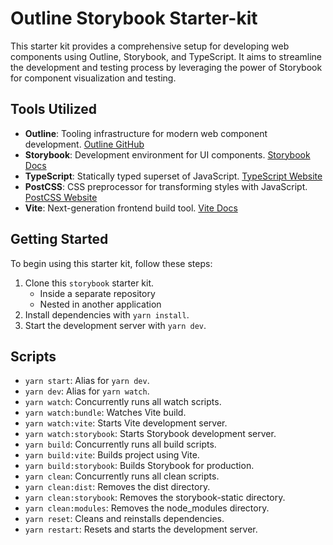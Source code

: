 # Outline Storybook Starter-kit

This starter kit provides a comprehensive setup for developing web components using Outline, Storybook, and TypeScript. It aims to streamline the development and testing process by leveraging the power of Storybook for component visualization and testing.

## Tools Utilized

- **Outline**: Tooling infrastructure for modern web component development. [Outline GitHub](https://github.com/phase2/outline)
- **Storybook**: Development environment for UI components. [Storybook Docs](https://storybook.js.org/docs/web-components/introduction)
- **TypeScript**: Statically typed superset of JavaScript. [TypeScript Website](https://www.typescriptlang.org/)
- **PostCSS**: CSS preprocessor for transforming styles with JavaScript. [PostCSS Website](https://postcss.org/)
- **Vite**: Next-generation frontend build tool. [Vite Docs](https://vitejs.dev/)

## Getting Started

To begin using this starter kit, follow these steps:

1. Clone this `storybook` starter kit.
   - Inside a separate repository
   - Nested in another application
2. Install dependencies with `yarn install`.
3. Start the development server with `yarn dev`.

## Scripts

- `yarn start`: Alias for `yarn dev`.
- `yarn dev`: Alias for `yarn watch`.
- `yarn watch`: Concurrently runs all watch scripts.
- `yarn watch:bundle`: Watches Vite build.
- `yarn watch:vite`: Starts Vite development server.
- `yarn watch:storybook`: Starts Storybook development server.
- `yarn build`: Concurrently runs all build scripts.
- `yarn build:vite`: Builds project using Vite.
- `yarn build:storybook`: Builds Storybook for production.
- `yarn clean`: Concurrently runs all clean scripts.
- `yarn clean:dist`: Removes the dist directory.
- `yarn clean:storybook`: Removes the storybook-static directory.
- `yarn clean:modules`: Removes the node_modules directory.
- `yarn reset`: Cleans and reinstalls dependencies.
- `yarn restart`: Resets and starts the development server.
